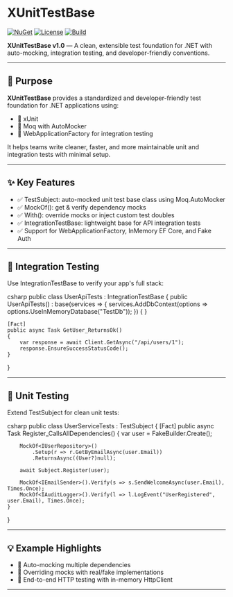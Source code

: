 # XUnitTestBase

[![NuGet](https://img.shields.io/nuget/v/XUnitTestBase.svg)](https://www.nuget.org/packages/XUnitTestBase/)
[![License](https://img.shields.io/github/license/M-Meydan/XUnitTestBase)](https://github.com/M-Meydan/XUnitTestBase/blob/main/LICENSE)
[![Build](https://img.shields.io/github/actions/workflow/status/M-Meydan/XUnitTestBase/build.yml?branch=main)](https://github.com/M-Meydan/XUnitTestBase/actions/workflows/build.yml)


**XUnitTestBase v1.0** — A clean, extensible test foundation for .NET with auto-mocking, integration testing, and developer-friendly conventions.

---

## 🎯 Purpose

**XUnitTestBase** provides a standardized and developer-friendly test foundation for .NET applications using:

- 🧪 xUnit
- 🤖 Moq with AutoMocker
- 🧱 WebApplicationFactory<T> for integration testing

It helps teams write cleaner, faster, and more maintainable unit and integration tests with minimal setup.

---

## ✨ Key Features

- ✅ TestSubject<T>: auto-mocked unit test base class using Moq.AutoMocker
- ✅ MockOf<T>(): get & verify dependency mocks
- ✅ With<T>(): override mocks or inject custom test doubles
- ✅ IntegrationTestBase<T>: lightweight base for API integration tests
- ✅ Support for WebApplicationFactory, InMemory EF Core, and Fake Auth

---

## 🔁 Integration Testing

Use IntegrationTestBase<T> to verify your app's full stack:

csharp
public class UserApiTests : IntegrationTestBase<Program>
{
    public UserApiTests() : base(services =>
    {
        services.AddDbContext<AppDbContext>(options =>
            options.UseInMemoryDatabase("TestDb"));
    }) { }

    [Fact]
    public async Task GetUser_ReturnsOk()
    {
        var response = await Client.GetAsync("/api/users/1");
        response.EnsureSuccessStatusCode();
    }
}



---

## 🧪 Unit Testing

Extend TestSubject<T> for clean unit tests:

csharp
public class UserServiceTests : TestSubject<UserService>
{
    [Fact]
    public async Task Register_CallsAllDependencies()
    {
        var user = FakeBuilder.Create<User>();

        MockOf<IUserRepository>()
            .Setup(r => r.GetByEmailAsync(user.Email))
            .ReturnsAsync((User?)null);

        await Subject.Register(user);

        MockOf<IEmailSender>().Verify(s => s.SendWelcomeAsync(user.Email), Times.Once);
        MockOf<IAuditLogger>().Verify(l => l.LogEvent("UserRegistered", user.Email), Times.Once);
    }
}



---

## 💡 Example Highlights

- 🧪 Auto-mocking multiple dependencies
- 🔁 Overriding mocks with real/fake implementations
- 🚀 End-to-end HTTP testing with in-memory HttpClient

---

